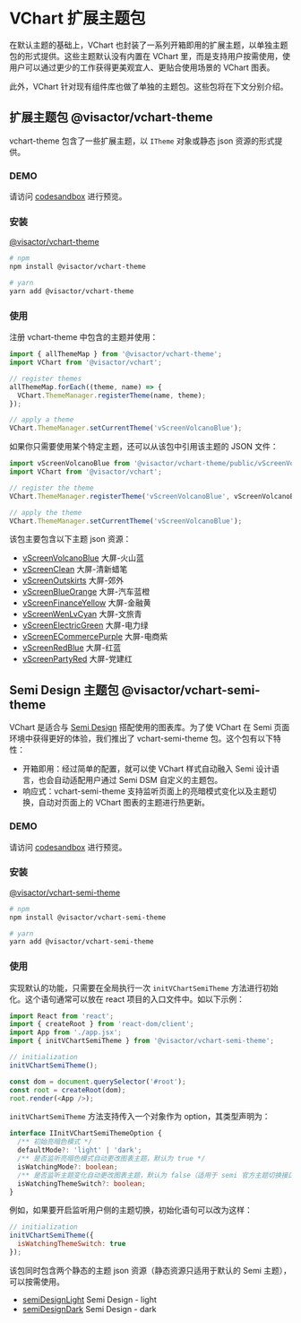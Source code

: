 # VChart 扩展主题包

在默认主题的基础上，VChart 也封装了一系列开箱即用的扩展主题，以单独主题包的形式提供。这些主题默认没有内置在 VChart 里，而是支持用户按需使用，使用户可以通过更少的工作获得更美观宜人、更贴合使用场景的 VChart 图表。

此外，VChart 针对现有组件库也做了单独的主题包。这些包将在下文分别介绍。

## 扩展主题包 @visactor/vchart-theme

vchart-theme 包含了一些扩展主题，以 `ITheme` 对象或静态 json 资源的形式提供。

### DEMO

请访问 [codesandbox](https://vv67jn.csb.app/) 进行预览。

### 安装

[@visactor/vchart-theme](https://www.npmjs.com/package/@visactor/vchart-theme)

```bash
# npm
npm install @visactor/vchart-theme

# yarn
yarn add @visactor/vchart-theme
```

### 使用

注册 vchart-theme 中包含的主题并使用：

```typescript
import { allThemeMap } from '@visactor/vchart-theme';
import VChart from '@visactor/vchart';

// register themes
allThemeMap.forEach((theme, name) => {
  VChart.ThemeManager.registerTheme(name, theme);
});

// apply a theme
VChart.ThemeManager.setCurrentTheme('vScreenVolcanoBlue');
```

如果你只需要使用某个特定主题，还可以从该包中引用该主题的 JSON 文件：

```typescript
import vScreenVolcanoBlue from '@visactor/vchart-theme/public/vScreenVolcanoBlue.json';
import VChart from '@visactor/vchart';

// register the theme
VChart.ThemeManager.registerTheme('vScreenVolcanoBlue', vScreenVolcanoBlue);

// apply the theme
VChart.ThemeManager.setCurrentTheme('vScreenVolcanoBlue');
```

该包主要包含以下主题 json 资源：

- [vScreenVolcanoBlue](https://raw.githubusercontent.com/VisActor/vchart-theme/main/packages/vchart-theme/public/vScreenVolcanoBlue.json) 大屏-火山蓝
- [vScreenClean](https://raw.githubusercontent.com/VisActor/vchart-theme/main/packages/vchart-theme/public/vScreenClean.json) 大屏-清新蜡笔
- [vScreenOutskirts](https://raw.githubusercontent.com/VisActor/vchart-theme/main/packages/vchart-theme/public/vScreenOutskirts.json) 大屏-郊外
- [vScreenBlueOrange](https://raw.githubusercontent.com/VisActor/vchart-theme/main/packages/vchart-theme/public/vScreenBlueOrange.json) 大屏-汽车蓝橙
- [vScreenFinanceYellow](https://raw.githubusercontent.com/VisActor/vchart-theme/main/packages/vchart-theme/public/vScreenFinanceYellow.json) 大屏-金融黄
- [vScreenWenLvCyan](https://raw.githubusercontent.com/VisActor/vchart-theme/main/packages/vchart-theme/public/vScreenWenLvCyan.json) 大屏-文旅青
- [vScreenElectricGreen](https://raw.githubusercontent.com/VisActor/vchart-theme/main/packages/vchart-theme/public/vScreenElectricGreen.json) 大屏-电力绿
- [vScreenECommercePurple](https://raw.githubusercontent.com/VisActor/vchart-theme/main/packages/vchart-theme/public/vScreenECommercePurple.json) 大屏-电商紫
- [vScreenRedBlue](https://raw.githubusercontent.com/VisActor/vchart-theme/main/packages/vchart-theme/public/vScreenRedBlue.json) 大屏-红蓝
- [vScreenPartyRed](https://raw.githubusercontent.com/VisActor/vchart-theme/main/packages/vchart-theme/public/vScreenPartyRed.json) 大屏-党建红

## Semi Design 主题包 @visactor/vchart-semi-theme

VChart 是适合与 [Semi Design](https://github.com/DouyinFE/semi-design) 搭配使用的图表库。为了使 VChart 在 Semi 页面环境中获得更好的体验，我们推出了 vchart-semi-theme 包。这个包有以下特性：

- 开箱即用：经过简单的配置，就可以使 VChart 样式自动融入 Semi 设计语言，也会自动适配用户通过 Semi DSM 自定义的主题包。
- 响应式：vchart-semi-theme 支持监听页面上的亮暗模式变化以及主题切换，自动对页面上的 VChart 图表的主题进行热更新。

### DEMO

请访问 [codesandbox](https://vp4y9p.csb.app/) 进行预览。

### 安装

[@visactor/vchart-semi-theme](https://www.npmjs.com/package/@visactor/vchart-semi-theme)

```bash
# npm
npm install @visactor/vchart-semi-theme

# yarn
yarn add @visactor/vchart-semi-theme
```

### 使用

实现默认的功能，只需要在全局执行一次 `initVChartSemiTheme` 方法进行初始化。这个语句通常可以放在 react 项目的入口文件中。如以下示例：

```javascript
import React from 'react';
import { createRoot } from 'react-dom/client';
import App from './app.jsx';
import { initVChartSemiTheme } from '@visactor/vchart-semi-theme';

// initialization
initVChartSemiTheme();

const dom = document.querySelector('#root');
const root = createRoot(dom);
root.render(<App />);
```

`initVChartSemiTheme` 方法支持传入一个对象作为 option，其类型声明为：

```typescript
interface IInitVChartSemiThemeOption {
  /** 初始亮暗色模式 */
  defaultMode?: 'light' | 'dark';
  /** 是否监听亮暗色模式自动更改图表主题，默认为 true */
  isWatchingMode?: boolean;
  /** 是否监听主题变化自动更改图表主题，默认为 false（适用于 semi 官方主题切换接口：https://semi.design/dsm/install_switcher）*/
  isWatchingThemeSwitch?: boolean;
}
```

例如，如果要开启监听用户侧的主题切换，初始化语句可以改为这样：

```javascript
// initialization
initVChartSemiTheme({
  isWatchingThemeSwitch: true
});
```

该包同时包含两个静态的主题 json 资源（静态资源只适用于默认的 Semi 主题），可以按需使用。

- [semiDesignLight](https://raw.githubusercontent.com/VisActor/vchart-theme/main/packages/vchart-semi-theme/public/semiDesignLight.json) Semi Design - light
- [semiDesignDark](https://raw.githubusercontent.com/VisActor/vchart-theme/main/packages/vchart-semi-theme/public/semiDesignDark.json) Semi Design - dark
